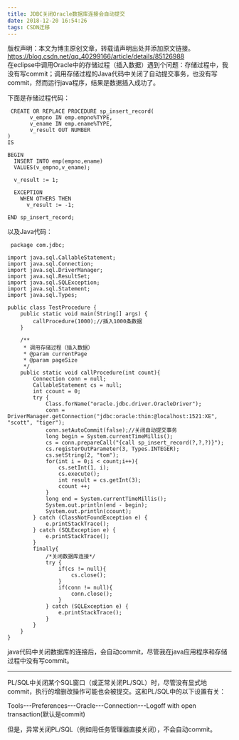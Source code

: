 ```yaml
---
title: JDBC关闭Oracle数据库连接会自动提交
date: 2018-12-20 16:54:26
tags: CSDN迁移
---
```

 版权声明：本文为博主原创文章，转载请声明出处并添加原文链接。 https://blog.csdn.net/qq_40299166/article/details/85126988   
  在eclipse中调用Oracle中的存储过程（插入数据）遇到个问题：存储过程中，我没有写commit；调用存储过程的Java代码中关闭了自动提交事务，也没有写commit，然而运行java程序，结果是数据插入成功了。

 下面是存储过程代码：

 
```
 CREATE OR REPLACE PROCEDURE sp_insert_record(
       v_empno IN emp.empno%TYPE,
       v_ename IN emp.ename%TYPE,
       v_result OUT NUMBER
)
IS

BEGIN
  INSERT INTO emp(empno,ename)
  VALUES(v_empno,v_ename);
  
  v_result := 1;
  
  EXCEPTION
    WHEN OTHERS THEN
      v_result := -1;

END sp_insert_record;
```
 以及Java代码：

 
```
 package com.jdbc;

import java.sql.CallableStatement;
import java.sql.Connection;
import java.sql.DriverManager;
import java.sql.ResultSet;
import java.sql.SQLException;
import java.sql.Statement;
import java.sql.Types;

public class TestProcedure {
	public static void main(String[] args) {
		callProcedure(1000);//插入1000条数据
	}
	
	/**
	 * 调用存储过程（插入数据）
	 * @param currentPage
	 * @param pageSize
	 */
	public static void callProcedure(int count){
		Connection conn = null;
		CallableStatement cs = null;
		int ccount = 0;
		try {
			Class.forName("oracle.jdbc.driver.OracleDriver");
			conn = DriverManager.getConnection("jdbc:oracle:thin:@localhost:1521:XE", "scott", "tiger");
			conn.setAutoCommit(false);//关闭自动提交事务
			long begin = System.currentTimeMillis();
			cs = conn.prepareCall("{call sp_insert_record(?,?,?)}");
			cs.registerOutParameter(3, Types.INTEGER);
			cs.setString(2, "tom");
			for(int i = 0;i < count;i++){
				cs.setInt(1, i);
				cs.execute();
				int result = cs.getInt(3);
				ccount ++;
			}
			long end = System.currentTimeMillis();
			System.out.println(end - begin);
			System.out.println(ccount);
		} catch (ClassNotFoundException e) {
			e.printStackTrace();
		} catch (SQLException e) {
			e.printStackTrace();
		} 
		finally{
            /*关闭数据库连接*/
			try {
				if(cs != null){
					cs.close();
				}
				if(conn != null){
					conn.close();
				}
			} catch (SQLException e) {
				e.printStackTrace();
			}
		}
	}
}	

```
 java代码中关闭数据库的连接后，会自动commit，尽管我在java应用程序和存储过程中没有写commit。

 
--------
PL/SQL中关闭某个SQL窗口（或正常关闭PL/SQL）时，尽管没有显式地commit，执行的增删改操作可能也会被提交。这和PL/SQL中的以下设置有关：

 Tools---Preferences---Oracle---Connection---Logoff with open transaction(默认是commit)

 但是，异常关闭PL/SQL（例如用任务管理器直接关闭），不会自动commit。

   
 